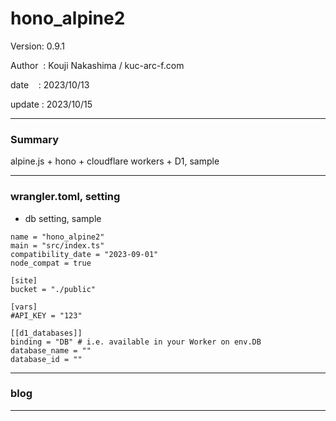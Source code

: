 ﻿# hono_alpine2

 Version: 0.9.1

 Author  : Kouji Nakashima / kuc-arc-f.com

 date    : 2023/10/13 

 update  : 2023/10/15 

***
### Summary

alpine.js + hono + cloudflare workers + D1, sample

***
### wrangler.toml, setting

* db setting, sample
```
name = "hono_alpine2"
main = "src/index.ts"
compatibility_date = "2023-09-01"
node_compat = true

[site]
bucket = "./public"

[vars]
#API_KEY = "123"

[[d1_databases]]
binding = "DB" # i.e. available in your Worker on env.DB
database_name = ""
database_id = ""

```

***
### blog 

***

